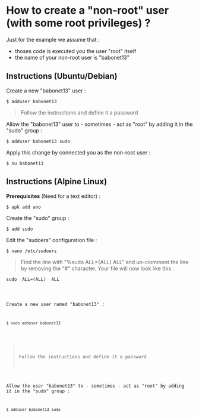 How to create a "non-root" user (with some root privileges) ? 
==
Just for the example we assume that : 
* thoses code is executed you the user "root" itself
* the name of your non-root user is "babonet13"

Instructions (Ubuntu/Debian)
-
Create a new "babonet13" user :
<pre><code>$ adduser babonet13</code></pre>
> Follow the instructions and define it a password

Allow the "babonet13" user to - sometimes - act as "root" by adding it in the "sudo" group :
<pre><code>$ adduser babonet13 sudo</code></pre>

Apply this change by connected you as the non-root user :
<pre><code>$ su babonet13</code></pre>


Instructions (Alpine Linux)
-
__Prerequisites__ (Need for a text editor) :
<pre><code>$ apk add ano</code></pre>

Create the "sudo" group :
<pre><code>$ add sudo </code></pre>

Edit the "sudoers" configuration file : 
<pre><code>$ nano /etc/sudoers</code></pre>
> Find the line with "%sudo ALL=(ALL) ALL" and un-ciomment the line by removing the "#" character. Your file will now look like this :  
<pre><code>sudo  ALL=(ALL)  ALL</pre>

Create a new user named "babonet13" :
<pre><code>$ sudo adduser babonet13</code></pre>
> Follow the instructions and define it a password

Allow the user "babonet13" to - sometimes - act as "root" by adding it in the "sudo" group :
<pre><code>$ adduser babonet13 sudo</code></pre>
